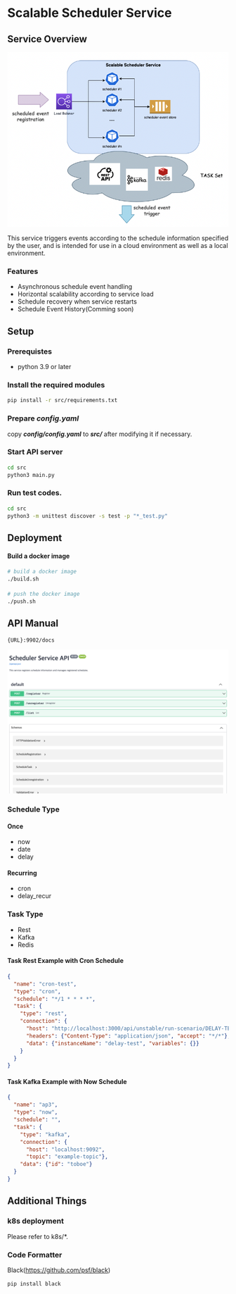 # Scalable Scheduler Service

## Service Overview

![Scalable Scheduler Service](./assets/scheduler-service-diagram.png "Scalable Scheduler Service")

This service triggers events according to the schedule information specified by the user, and is intended for use in a cloud environment as well as a local environment.

### Features

- Asynchronous schedule event handling
- Horizontal scalability according to service load
- Schedule recovery when service restarts
- Schedule Event History(Comming soon)


## Setup

### Prerequistes

- python 3.9 or later


### Install the required modules

```bash
pip install -r src/requirements.txt
```

### Prepare ***config.yaml***

copy ***config/config.yaml*** to ***src/*** after modifying it if necessary.


### Start API server

```bash
cd src
python3 main.py
```

### Run test codes.

```bash
cd src
python3 -m unittest discover -s test -p "*_test.py"
```

## Deployment

#### Build a docker image

```bash
# build a docker image
./build.sh

# push the docker image
./push.sh
```


## API Manual

```bash
{URL}:9902/docs

```

![Scalable Scheduler OpenAPI](./assets/scheduler-service-openapi.png "Scalable Scheduler OpenAPI")

### Schedule Type

#### Once
- now
- date
- delay


#### Recurring
- cron
- delay_recur


### Task Type

- Rest
- Kafka
- Redis


#### Task Rest Example with Cron Schedule

```json
{
  "name": "cron-test",
  "type": "cron",
  "schedule": "*/1 * * * *",
  "task": {
    "type": "rest",
    "connection": {
      "host": "http://localhost:3000/api/unstable/run-scenario/DELAY-TEST", 
      "headers": {"Content-Type": "application/json", "accept": "*/*"},
      "data": {"instanceName": "delay-test", "variables": {}}
    }
  }
}
```

#### Task Kafka Example with Now Schedule

```json
{
  "name": "ap3",
  "type": "now",
  "schedule": "",
  "task": {
    "type": "kafka",
    "connection": {
      "host": "localhost:9092", 
      "topic": "example-topic"},
    "data": {"id": "toboe"}
  }
}
```



## Additional Things

### k8s deployment

Please refer to k8s/*.

### Code Formatter

Black(https://github.com/psf/black)

```bash
pip install black
```
